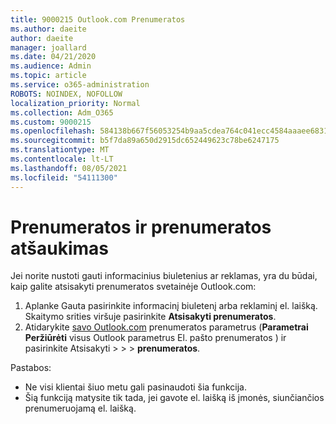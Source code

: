 ```yaml
---
title: 9000215 Outlook.com Prenumeratos
ms.author: daeite
author: daeite
manager: joallard
ms.date: 04/21/2020
ms.audience: Admin
ms.topic: article
ms.service: o365-administration
ROBOTS: NOINDEX, NOFOLLOW
localization_priority: Normal
ms.collection: Adm_O365
ms.custom: 9000215
ms.openlocfilehash: 584138b667f56053254b9aa5cdea764c041ecc4584aaaee683107f21b14d61e3
ms.sourcegitcommit: b5f7da89a650d2915dc652449623c78be6247175
ms.translationtype: MT
ms.contentlocale: lt-LT
ms.lasthandoff: 08/05/2021
ms.locfileid: "54111300"
---
```

# <a name="subscriptions-and-unsubscribing"></a>Prenumeratos ir prenumeratos atšaukimas

Jei norite nustoti gauti informacinius biuletenius ar reklamas, yra du būdai, kaip galite atsisakyti prenumeratos svetainėje Outlook.com:

1. Aplanke Gauta pasirinkite informacinį biuletenį arba reklaminį el. laišką. Skaitymo srities viršuje pasirinkite **Atsisakyti prenumeratos**.
2. Atidarykite [savo Outlook.com](https://outlook.live.com/mail/options/mail/brandsSubscriptions) prenumeratos parametrus (**Parametrai Peržiūrėti** visus Outlook parametrus El. pašto prenumeratos ) ir pasirinkite Atsisakyti  >    >    >   **prenumeratos**.

Pastabos:

- Ne visi klientai šiuo metu gali pasinaudoti šia funkcija.
- Šią funkciją matysite tik tada, jei gavote el. laišką iš įmonės, siunčiančios prenumeruojamą el. laišką.